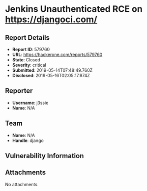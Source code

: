 # Jenkins Unauthenticated RCE on https://djangoci.com/

## Report Details
- **Report ID**: 579760
- **URL**: https://hackerone.com/reports/579760
- **State**: Closed
- **Severity**: critical
- **Submitted**: 2019-05-14T07:48:49.760Z
- **Disclosed**: 2019-05-16T02:05:17.974Z

## Reporter
- **Username**: j3ssie
- **Name**: N/A

## Team
- **Name**: N/A
- **Handle**: django

## Vulnerability Information


## Attachments
No attachments
